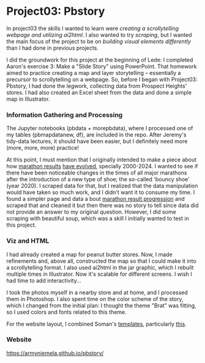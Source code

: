 # Project03: Pbstory

In project03 the skills I wanted to learn were *creating a scrollytelling webpage and utilizing ai2html*.
I also wanted to try *scraping*, but I wanted the main focus of the project to be on *building visual elements differently* than I had done in previous projects.

I did the groundwork for this project at the beginning of Lede: I completed Aaron's exercise 3: Make a "Slide Story" using PowerPoint. That homework aimed to practice creating a map and layer storytelling – essentially a precursor to scrollytelling on a webpage. So, before I began with Project03: Pbstory, I had done the legwork, collecting data from Prospect Heights' stores. I had also created an Excel sheet from the data and done a simple map in Illustrator.

### Information Gathering and Processing

The Jupyter notebooks (pbdata + morepbdata), where I processed one of my tables (pbmapdatanew, df), are included in the repo. After Jeremy's tidy-data lectures, it should have been easier, but I definitely need more (more, more, more) practice!

At this point, I must mention that I originally intended to make a piece about how [marathon results](https://aims-worldrunning.org/statistics/world_fastest_times/2024.html#world-fastest-times) [have evolved](https://www.runnersworld.com/races-places/a20823734/these-are-the-worlds-fastest-marathoners-and-marathon-courses/), specially 2000-2024. I wanted to see if there have been noticeable changes in the times of all major marathons after the introduction of a new type of shoe; the so-called 'bouncy shoe' (year 2020). I scraped data for that, but I realized that the data manipulation would have taken so much work, and I didn't want it to consume my time. I found a simpler page and data a bout [marathon result progression](https://www.runnersworld.com/races-places/a20823734/these-are-the-worlds-fastest-marathoners-and-marathon-courses/) and scraped that and cleaned it but then there was no story to tell since data did not provide an answer to my original question.
However, I did some scraping with beautiful soup, which was a skill I initially wanted to test in this project. 

### Viz and HTML

I had already created a map for peanut butter stores. Now, I made refinements and, above all, constructed the map so that I could make it into a scrollytelling format. I also used ai2html in the jar graphic, which I rebuilt multiple times in Illustrator. Now it's scalable for different screens. I wish I had time to add interactivity...

I took the photos myself in a nearby store and at home, and I processed them in Photoshop. I also spent time on the color scheme of the story, which I changed from the initial plan: I thought the theme "Brat" was fitting, so I used colors and fonts related to this theme.

For the website layout, I combined Soman's [templates](https://jsoma.github.io/page-templates/), particularly [this](https://jsoma.github.io/page-templates/scrolly-ai2html/index.html).

### Website

https://armyniemela.github.io/pbstory/

